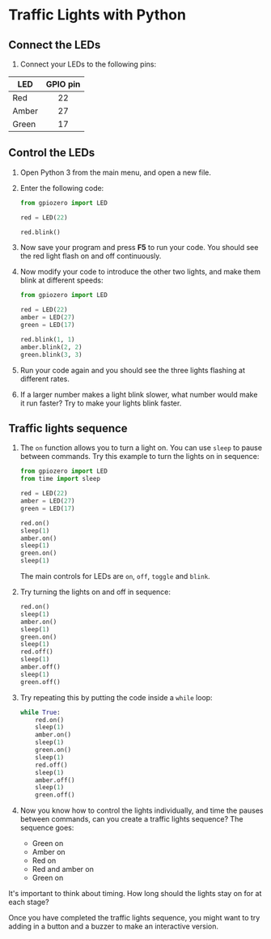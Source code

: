 # Traffic Lights with Python

## Connect the LEDs

1. Connect your LEDs to the following pins:

| LED       | GPIO pin |
| --------- | :------: |
| Red       | 22       |
| Amber     | 27       |
| Green     | 17       |

## Control the LEDs

1. Open Python 3 from the main menu, and open a new file.

1. Enter the following code:

    ```python
    from gpiozero import LED

    red = LED(22)

    red.blink()
    ```

1. Now save your program and press **F5** to run your code. You should see the red light flash on and off continuously.

1. Now modify your code to introduce the other two lights, and make them blink at different speeds:

    ```python
    from gpiozero import LED

    red = LED(22)
    amber = LED(27)
    green = LED(17)

    red.blink(1, 1)
    amber.blink(2, 2)
    green.blink(3, 3)
    ```

1. Run your code again and you should see the three lights flashing at different rates.

1. If a larger number makes a light blink slower, what number would make it run faster? Try to make your lights blink faster.

## Traffic lights sequence

1. The `on` function allows you to turn a light on. You can use `sleep` to pause between commands. Try this example to turn the lights on in sequence:

    ```python
    from gpiozero import LED
    from time import sleep

    red = LED(22)
    amber = LED(27)
    green = LED(17)

    red.on()
    sleep(1)
    amber.on()
    sleep(1)
    green.on()
    sleep(1)
    ```

    The main controls for LEDs are `on`, `off`, `toggle` and `blink`.

1. Try turning the lights on and off in sequence:

    ```python
    red.on()
    sleep(1)
    amber.on()
    sleep(1)
    green.on()
    sleep(1)
    red.off()
    sleep(1)
    amber.off()
    sleep(1)
    green.off()
    ```

1. Try repeating this by putting the code inside a `while` loop:

    ```python
    while True:
        red.on()
        sleep(1)
        amber.on()
        sleep(1)
        green.on()
        sleep(1)
        red.off()
        sleep(1)
        amber.off()
        sleep(1)
        green.off()
    ```

1. Now you know how to control the lights individually, and time the pauses between commands, can you create a traffic lights sequence? The sequence goes:

    - Green on
    - Amber on
    - Red on
    - Red and amber on
    - Green on

It's important to think about timing. How long should the lights stay on for at each stage?

Once you have completed the traffic lights sequence, you might want to try adding in a button and a buzzer to make an interactive version.
